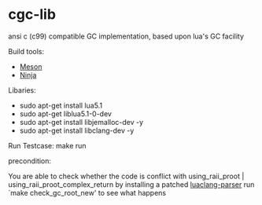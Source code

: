 # cgc-lib


ansi c (c99) compatible GC implementation, based upon lua's GC facility

Build tools:
* [Meson](http://mesonbuild.com/)
* [Ninja](https://ninja-build.org/)

Libaries:
* sudo apt-get install lua5.1
* sudo apt-get liblua5.1-0-dev
* sudo apt-get install libjemalloc-dev -y
* sudo apt-get install libclang-dev -y


Run Testcase:
make run

precondition:

You are able to check whether the code is conflict with using_raii_proot | using_raii_proot_complex_return by installing a patched
[luaclang-parser](https://github.com/ncisoft/luaclang-parser)
run `make check_gc_root_new' to see what happens



